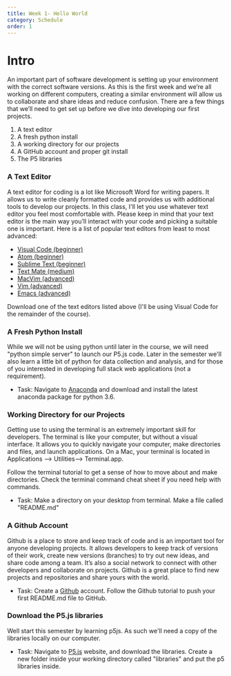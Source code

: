 ```yaml
---
title: Week 1- Hello World
category: Schedule
order: 1
---
```


# Intro
An important part of software development is setting up your environment with the correct software versions. As this is the first week and we’re all working on different computers, creating a similar environment will allow us to collaborate and share ideas and reduce confusion. There are a few things that we’ll need to get set up before we dive into developing our first projects.

1. A text editor
2. A fresh python install 
3. A working directory for our projects
4. A GitHub account and proper git install
5. The P5 libraries


### A Text Editor
A text editor for coding is a lot like Microsoft Word for writing papers. It allows us to write cleanly formatted code and provides us with additional tools to develop our projects. In this class, I'll let you use whatever text editor you feel most comfortable with. Please keep in mind that your text editor is the main way you’ll interact with your code and picking a suitable one is important. Here is a list of popular text editors from least to most advanced:

* [Visual Code (beginner)](https://code.visualstudio.com/)
* [Atom (beginner)](https://atom.io/)
* [Sublime Text (beginner)](https://www.sublimetext.com/)
* [Text Mate (medium)](https://macromates.com/)
* [MacVim (advanced)](http://macvim-dev.github.io/macvim/)
* [Vim (advanced)](http://www.vim.org/)
* [Emacs (advanced)](https://www.gnu.org/software/emacs/)

Download one of the text editors listed above (I'll be using Visual Code for the remainder of the course).

### A Fresh Python Install
While we will not be using python until later in the course, we will need "python simple server" to launch our P5.js code. Later in the semester we'll also learn a little bit of python for data collection and analysis, and for those of you interested in developing full stack web applications (not a requirement). 
  
  * Task: Navigate to [Anaconda](https://www.anaconda.com/download/#macos) and download and install the latest anaconda package for python 3.6.

### Working Directory for our Projects
Getting use to using the terminal is an extremely important skill for developers. The terminal is  like your computer, but without a visual interface. It allows you to quickly navigate your computer, make directories and files, and launch applications. On a Mac, your terminal is located in Applications --> Utilities--> Terminal.app.

Follow the terminal tutorial to get a sense of how to move about and make directories. Check the terminal command cheat sheet if you need help with commands.
  
   * Task: Make a directory on your desktop from terminal. Make a file called "README.md"

### A Github Account
Github is a place to store and keep track of code and is an important tool for anyone developing projects. It allows developers to keep track of versions of their work, create new versions (branches) to try out new ideas, and share code among a team. It’s also a social network to connect with other developers and collaborate on projects. Github is a great place to find new projects and repositories and share yours with the world.
  
  * Task: Create a [Github](https://github.com/) account. Follow the Github tutorial to push your first README.md file to GitHub.

### Download the P5.js libraries
Well start this semester by learning p5js. As such we'll need a copy of the libraries locally on our computer. 
  
  * Task: Navigate to [P5.js](https://p5js.org/) website, and download the libraries. Create a new folder inside your working directory called "libraries" and put the p5 libraries inside.




